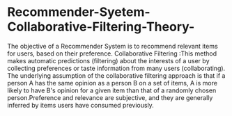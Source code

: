 # Recommender-Syetem-Collaborative-Filtering-Theory-
The objective of a Recommender System is to recommend relevant items for users, based on their preference. Collaborative Filtering :This method makes automatic predictions (filtering) about the interests of a user by collecting preferences or taste information from many users (collaborating). The underlying assumption of the collaborative filtering approach is that if a person A has the same opinion as a person B on a set of items, A is more likely to have B's opinion for a given item than that of a randomly chosen person.Preference and relevance are subjective, and they are generally inferred by items users have consumed previously. 
